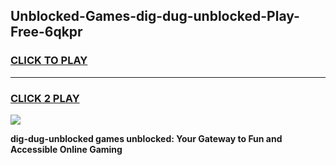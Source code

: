 
## Unblocked-Games-dig-dug-unblocked-Play-Free-6qkpr
<h3>
<a href="https://premium76.site?title=dig-dug-unblocked&ref=24M">CLICK TO PLAY</a></h3>
<hr>

<h3>
<a href="https://premium76.site?title=dig-dug-unblocked&ref=24M">CLICK 2 PLAY</a>
  
</h3>

<a href="https://premium76.site?title=dig-dug-unblocked&ref=24M"><img src="https://clearcache.store/games.png"></a>


**dig-dug-unblocked games unblocked: Your Gateway to Fun and Accessible Online Gaming**

